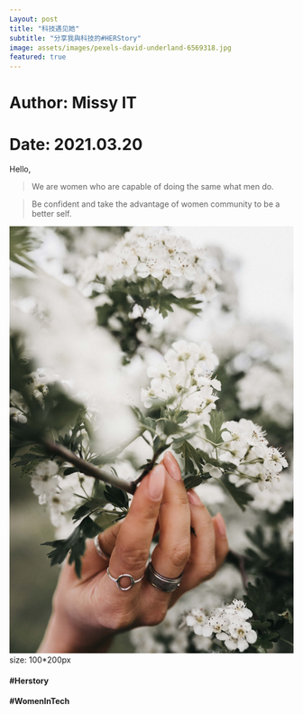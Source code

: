 ```yaml
---
Layout: post
title: "科技遇见她"
subtitle: "分享我與科技的#HERStory"
image: assets/images/pexels-david-underland-6569318.jpg
featured: true
---
```


# Author: Missy IT 
# Date: 2021.03.20

Hello, 

>We are women who are capable of doing the same what men do.

>Be confident and take the advantage of women community to be a better self.

![001](../assets/images/pexels-monica-turlui-7137553.jpg)
size: 100*200px

#### #Herstory 
#### #WomenInTech
